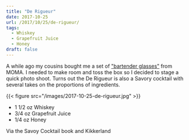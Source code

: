 ```yaml
---
title: "De Rigueur"
date: 2017-10-25
url: /2017/10/25/de-rigueur/
tags:
  - Whiskey
  - Grapefruit Juice
  - Honey
draft: false
---
```


A while ago my cousins bought me a set of ["bartender glasses"](https://kikkerland.com/collections/kitchen-bar/products/bartending-glasses-set-of-4) from MOMA. I needed to make room and toss the box so I decided to stage a quick photo shoot. Turns out the De Rigueur is also a Savory cocktail with several takes on the proportions of ingredients. 

{{< figure src="/images/2017-10-25-de-rigueur.jpg" >}}

* 1 1/2 oz Whiskey
* 3/4 oz Grapefruit Juice
* 1/4 oz Honey

Via the Savoy Cocktail book and Kikkerland
